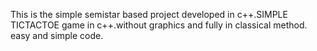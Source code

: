 This is the simple semistar based project developed in c++.SIMPLE TICTACTOE game in c++.without graphics and fully in classical method.
easy and simple code.
